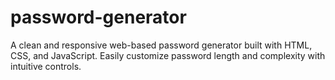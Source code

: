 # password-generator
A clean and responsive web-based password generator built with HTML, CSS, and JavaScript. Easily customize password length and complexity with intuitive controls.
